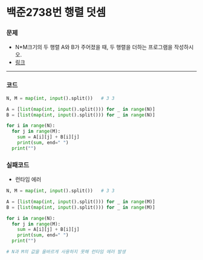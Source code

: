 # 백준2738번 행렬 덧셈

### 문제

- N\*M크기의 두 행렬 A와 B가 주어졌을 때, 두 행렬을 더하는 프로그램을 작성하시오.
- [링크](https://www.acmicpc.net/problem/2738)

---

### 코드

```python
N, M = map(int, input().split())   # 3 3

A = [list(map(int, input().split())) for _ in range(N)]
B = [list(map(int, input().split())) for _ in range(N)]

for i in range(N):
  for j in range(M):
    sum = A[i][j] + B[i][j]
    print(sum, end=" ")
  print("")
```

### 실패코드

- 런타임 에러

```python
N, M = map(int, input().split())   # 3 3

A = [list(map(int, input().split())) for _ in range(M)]
B = [list(map(int, input().split())) for _ in range(M)]

for i in range(N):
  for j in range(M):
    sum = A[i][j] + B[i][j]
    print(sum, end=" ")
  print("")

# N과 M의 값을 올바르게 사용하지 못해 런타임 에러 발생

```
